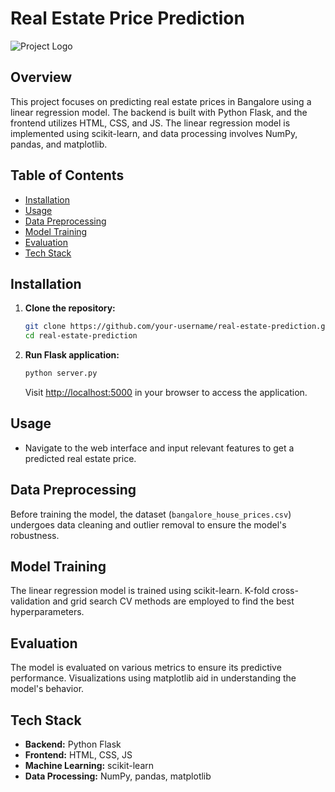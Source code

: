 # Real Estate Price Prediction
![Project Logo](https://github.com/your-username/real-estate-prediction/raw/main/images/logo.png)
## Overview

This project focuses on predicting real estate prices in Bangalore using a linear regression model. The backend is built with Python Flask, and the frontend utilizes HTML, CSS, and JS. The linear regression model is implemented using scikit-learn, and data processing involves NumPy, pandas, and matplotlib.

## Table of Contents

- [Installation](#installation)
- [Usage](#usage)
- [Data Preprocessing](#data-preprocessing)
- [Model Training](#model-training)
- [Evaluation](#evaluation)
- [Tech Stack](#tech-stack)

## Installation

1. **Clone the repository:**

    ```bash
    git clone https://github.com/your-username/real-estate-prediction.git
    cd real-estate-prediction
    ```

3. **Run Flask application:**

    ```bash
    python server.py
    ```

    Visit [http://localhost:5000](http://localhost:5000) in your browser to access the application.

## Usage

- Navigate to the web interface and input relevant features to get a predicted real estate price.

## Data Preprocessing

Before training the model, the dataset (`bangalore_house_prices.csv`) undergoes data cleaning and outlier removal to ensure the model's robustness.

## Model Training

The linear regression model is trained using scikit-learn. K-fold cross-validation and grid search CV methods are employed to find the best hyperparameters.

## Evaluation

The model is evaluated on various metrics to ensure its predictive performance. Visualizations using matplotlib aid in understanding the model's behavior.

## Tech Stack

- **Backend:** Python Flask
- **Frontend:** HTML, CSS, JS
- **Machine Learning:** scikit-learn
- **Data Processing:** NumPy, pandas, matplotlib
